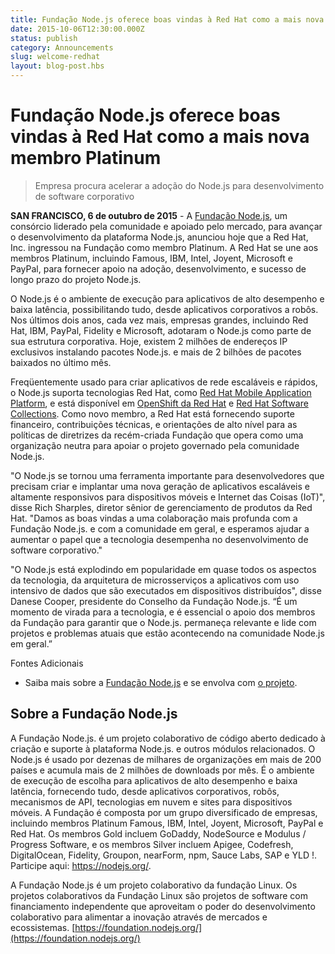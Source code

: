 ```yaml
---
title: Fundação Node.js oferece boas vindas à Red Hat como a mais nova membro Platinum
date: 2015-10-06T12:30:00.000Z
status: publish
category: Announcements
slug: welcome-redhat
layout: blog-post.hbs
---
```


# Fundação Node.js oferece boas vindas à Red Hat como a mais nova membro Platinum

> Empresa procura acelerar a adoção do Node.js para desenvolvimento de software corporativo

**SAN FRANCISCO, 6 de outubro de 2015** - A [Fundação Node.js](https://foundation.nodejs.org/), um consórcio liderado pela comunidade e apoiado pelo mercado, para avançar o desenvolvimento da plataforma Node.js, anunciou hoje que a Red Hat, Inc. ingressou na Fundação como membro Platinum. A Red Hat se une aos membros Platinum, incluindo Famous, IBM, Intel, Joyent, Microsoft e PayPal, para fornecer apoio na adoção, desenvolvimento, e sucesso de longo prazo do projeto Node.js.

O Node.js é o ambiente de execução para aplicativos de alto desempenho e baixa latência, possibilitando tudo, desde aplicativos corporativos a robôs. Nos últimos dois anos, cada vez mais, empresas grandes, incluindo Red Hat, IBM, PayPal, Fidelity e Microsoft, adotaram o Node.js como parte de sua estrutura corporativa. Hoje, existem 2 milhões de endereços IP exclusivos instalando pacotes Node.js. e mais de 2 bilhões de pacotes baixados no último mês.

Freqüentemente usado para criar aplicativos de rede escaláveis e rápidos, o Node.js suporta tecnologias Red Hat, como [Red Hat Mobile Application Platform](https://www.redhat.com/en/technologies/mobile/application-platform), e está disponível em [OpenShift da Red Hat](https://www.openshift.com/) e [Red Hat Software Collections](http://developerblog.redhat.com/tag/software-collections/). Como novo membro, a Red Hat está fornecendo suporte financeiro, contribuições técnicas, e orientações de alto nível para as políticas de diretrizes da recém-criada Fundação que opera como uma organização neutra para apoiar o projeto governado pela comunidade Node.js.

"O Node.js se tornou uma ferramenta importante para desenvolvedores que precisam criar e implantar uma nova geração de aplicativos escaláveis e altamente responsivos para dispositivos móveis e Internet das Coisas (IoT)", disse Rich Sharples, diretor sênior de gerenciamento de produtos da Red Hat. "Damos as boas vindas a uma colaboração mais profunda com a Fundação Node.js. e com a comunidade em geral, e esperamos ajudar a aumentar o papel que a tecnologia desempenha no desenvolvimento de software corporativo."

"O Node.js está explodindo em popularidade em quase todos os aspectos da tecnologia, da arquitetura de microsserviços a aplicativos com uso intensivo de dados que são executados em dispositivos distribuídos", disse Danese Cooper, presidente do Conselho da Fundação Node.js. “É um momento de virada para a tecnologia, e é essencial o apoio dos membros da Fundação para garantir que o Node.js. permaneça relevante e lide com projetos e problemas atuais que estão acontecendo na comunidade Node.js em geral.”

Fontes Adicionais

* Saiba mais sobre a [Fundação Node.js](https://foundation.nodejs.org/) e se envolva com [o projeto](https://nodejs.org/en/get-involved/).

## Sobre a Fundação Node.js

A Fundação Node.js. é um projeto colaborativo de código aberto dedicado à criação e suporte à plataforma Node.js. e outros módulos relacionados. O Node.js é usado por dezenas de milhares de organizações em mais de 200 países e acumula mais de 2 milhões de downloads por mês. É o ambiente de execução de escolha para aplicativos de alto desempenho e baixa latência, fornecendo tudo, desde aplicativos corporativos, robôs, mecanismos de API, tecnologias em nuvem e sites para dispositivos móveis. A Fundação é composta por um grupo diversificado de empresas, incluindo membros Platinum Famous, IBM, Intel, Joyent, Microsoft, PayPal e Red Hat. Os membros Gold incluem GoDaddy, NodeSource e Modulus / Progress Software, e os membros Silver incluem Apigee, Codefresh, DigitalOcean, Fidelity, Groupon, nearForm, npm, Sauce Labs, SAP e YLD !. Participe aqui: <https://nodejs.org/>.

A Fundação Node.js é um projeto colaborativo da fundação Linux. Os projetos colaborativos da Fundação Linux são projetos de software com financiamento independente que aproveitam o poder do desenvolvimento colaborativo para alimentar a inovação através de mercados e ecossistemas. [https://foundation.nodejs.org/](https://foundation.nodejs.org/)

